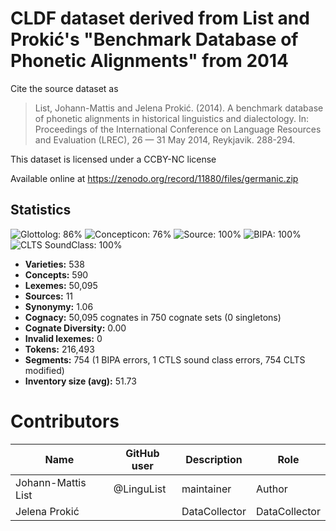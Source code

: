 # CLDF dataset derived from List and Prokić's "Benchmark Database of Phonetic Alignments" from 2014

Cite the source dataset as

> List, Johann-Mattis and Jelena Prokić. (2014). A benchmark database of phonetic alignments in historical linguistics and dialectology. In: Proceedings of the International Conference on Language Resources and Evaluation (LREC), 26 — 31 May 2014, Reykjavik. 288-294.

This dataset is licensed under a CCBY-NC license

Available online at https://zenodo.org/record/11880/files/germanic.zip

## Statistics


![Glottolog: 86%](https://img.shields.io/badge/Glottolog-86%25-yellowgreen.svg "Glottolog: 86%")
![Concepticon: 76%](https://img.shields.io/badge/Concepticon-76%25-yellow.svg "Concepticon: 76%")
![Source: 100%](https://img.shields.io/badge/Source-100%25-brightgreen.svg "Source: 100%")
![BIPA: 100%](https://img.shields.io/badge/BIPA-100%25-brightgreen.svg "BIPA: 100%")
![CLTS SoundClass: 100%](https://img.shields.io/badge/CLTS%20SoundClass-100%25-brightgreen.svg "CLTS SoundClass: 100%")

- **Varieties:** 538
- **Concepts:** 590
- **Lexemes:** 50,095
- **Sources:** 11
- **Synonymy:** 1.06
- **Cognacy:** 50,095 cognates in 750 cognate sets (0 singletons)
- **Cognate Diversity:** 0.00
- **Invalid lexemes:** 0
- **Tokens:** 216,493
- **Segments:** 754 (1 BIPA errors, 1 CTLS sound class errors, 754 CLTS modified)
- **Inventory size (avg):** 51.73

# Contributors

Name | GitHub user | Description | Role
--- | --- | --- | ---
Johann-Mattis List | @LinguList | maintainer | Author
Jelena Prokić | | DataCollector | DataCollector


